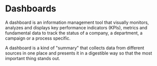 # Dashboards

A dashboard is an information management tool that visually monitors, analyzes and displays key performance indicators (KPIs), metrics and fundamental data to track the status of a company, a department, a campaign or a process specific.

A dashboard is a kind of "summary" that collects data from different sources in one place and presents it in a digestible way so that the most important thing stands out.